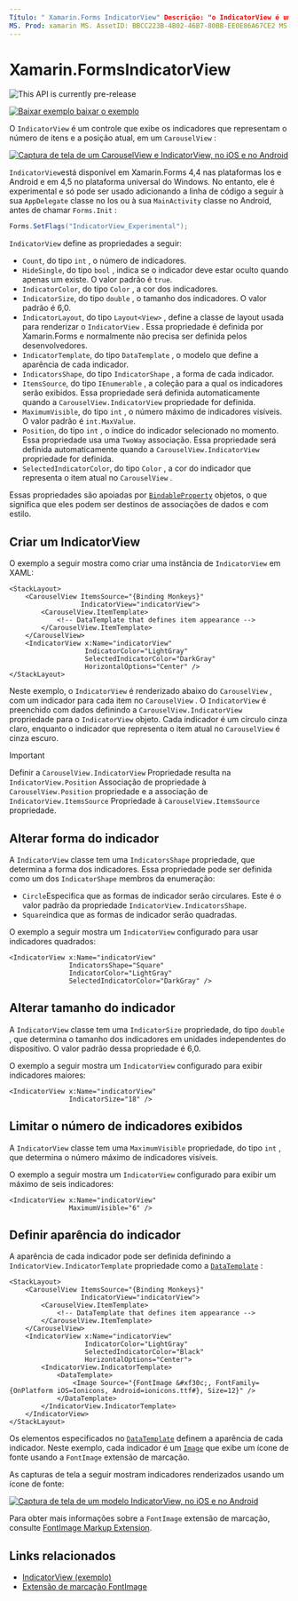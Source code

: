 ```yaml
---
Título: " Xamarin.Forms IndicatorView" Descrição: "o IndicatorView é um controle que exibe os indicadores que representam o número de itens e a posição atual em um CarouselView".
MS. Prod: xamarin MS. AssetID: BBCC223B-4B02-46B7-80BB-EE0E86A67CE2 MS. Technology: xamarin-Forms autor: davidbritch MS. Author: dabritch MS. Date: 02/27/2020 no-loc: [ Xamarin.Forms , Xamarin.Essentials ]
---
```


# <a name="xamarinforms-indicatorview"></a>Xamarin.FormsIndicatorView

![](~/media/shared/preview.png "This API is currently pre-release")

[![Baixar exemplo ](~/media/shared/download.png) baixar o exemplo](https://docs.microsoft.com/samples/xamarin/xamarin-forms-samples/userinterface-indicatorviewdemos/)

O `IndicatorView` é um controle que exibe os indicadores que representam o número de itens e a posição atual, em um `CarouselView` :

[![Captura de tela de um CarouselView e IndicatorView, no iOS e no Android](indicatorview-images/circles.png "Círculos de IndicatorView")](indicatorview-images/circles-large.png#lightbox "Círculos de IndicatorView")

`IndicatorView`está disponível em Xamarin.Forms 4,4 nas plataformas Ios e Android e em 4,5 no plataforma universal do Windows. No entanto, ele é experimental e só pode ser usado adicionando a linha de código a seguir à sua `AppDelegate` classe no Ios ou à sua `MainActivity` classe no Android, antes de chamar `Forms.Init` :

```csharp
Forms.SetFlags("IndicatorView_Experimental");
```

`IndicatorView` define as propriedades a seguir:

- `Count`, do tipo `int` , o número de indicadores.
- `HideSingle`, do tipo `bool` , indica se o indicador deve estar oculto quando apenas um existe. O valor padrão é `true`.
- `IndicatorColor`, do tipo `Color` , a cor dos indicadores.
- `IndicatorSize`, do tipo `double` , o tamanho dos indicadores. O valor padrão é 6,0.
- `IndicatorLayout`, do tipo `Layout<View>` , define a classe de layout usada para renderizar o `IndicatorView` . Essa propriedade é definida por Xamarin.Forms e normalmente não precisa ser definida pelos desenvolvedores.
- `IndicatorTemplate`, do tipo `DataTemplate` , o modelo que define a aparência de cada indicador.
- `IndicatorsShape`, do tipo `IndicatorShape` , a forma de cada indicador.
- `ItemsSource`, do tipo `IEnumerable` , a coleção para a qual os indicadores serão exibidos. Essa propriedade será definida automaticamente quando a `CarouselView.IndicatorView` propriedade for definida.
- `MaximumVisible`, do tipo `int` , o número máximo de indicadores visíveis. O valor padrão é `int.MaxValue`.
- `Position`, do tipo `int` , o índice do indicador selecionado no momento. Essa propriedade usa uma `TwoWay` associação. Essa propriedade será definida automaticamente quando a `CarouselView.IndicatorView` propriedade for definida.
- `SelectedIndicatorColor`, do tipo `Color` , a cor do indicador que representa o item atual no `CarouselView` .

Essas propriedades são apoiadas por [`BindableProperty`](xref:Xamarin.Forms.BindableProperty) objetos, o que significa que eles podem ser destinos de associações de dados e com estilo.

## <a name="create-an-indicatorview"></a>Criar um IndicatorView

O exemplo a seguir mostra como criar uma instância de `IndicatorView` em XAML:

```xaml
<StackLayout>
    <CarouselView ItemsSource="{Binding Monkeys}"
                  IndicatorView="indicatorView">
        <CarouselView.ItemTemplate>
            <!-- DataTemplate that defines item appearance -->
        </CarouselView.ItemTemplate>
    </CarouselView>
    <IndicatorView x:Name="indicatorView"
                   IndicatorColor="LightGray"
                   SelectedIndicatorColor="DarkGray"
                   HorizontalOptions="Center" />
</StackLayout>
```

Neste exemplo, o `IndicatorView` é renderizado abaixo do `CarouselView` , com um indicador para cada item no `CarouselView` . O `IndicatorView` é preenchido com dados definindo a `CarouselView.IndicatorView` propriedade para o `IndicatorView` objeto. Cada indicador é um círculo cinza claro, enquanto o indicador que representa o item atual no `CarouselView` é cinza escuro.

> [!IMPORTANT]
> Definir a `CarouselView.IndicatorView` Propriedade resulta na `IndicatorView.Position` Associação de propriedade à `CarouselView.Position` propriedade e a associação de `IndicatorView.ItemsSource` Propriedade à `CarouselView.ItemsSource` propriedade.

## <a name="change-indicator-shape"></a>Alterar forma do indicador

A `IndicatorView` classe tem uma `IndicatorsShape` propriedade, que determina a forma dos indicadores. Essa propriedade pode ser definida como um dos `IndicatorShape` membros da enumeração:

- `Circle`Especifica que as formas de indicador serão circulares. Este é o valor padrão da propriedade `IndicatorView.IndicatorsShape`.
- `Square`indica que as formas de indicador serão quadradas.

O exemplo a seguir mostra um `IndicatorView` configurado para usar indicadores quadrados:

```xaml
<IndicatorView x:Name="indicatorView"
               IndicatorsShape="Square"
               IndicatorColor="LightGray"
               SelectedIndicatorColor="DarkGray" />
```

## <a name="change-indicator-size"></a>Alterar tamanho do indicador

A `IndicatorView` classe tem uma `IndicatorSize` propriedade, do tipo `double` , que determina o tamanho dos indicadores em unidades independentes do dispositivo. O valor padrão dessa propriedade é 6,0.

O exemplo a seguir mostra um `IndicatorView` configurado para exibir indicadores maiores:

```xaml
<IndicatorView x:Name="indicatorView"
               IndicatorSize="18" />
```

## <a name="limit-the-number-of-indicators-displayed"></a>Limitar o número de indicadores exibidos

A `IndicatorView` classe tem uma `MaximumVisible` propriedade, do tipo `int` , que determina o número máximo de indicadores visíveis.

O exemplo a seguir mostra um `IndicatorView` configurado para exibir um máximo de seis indicadores:

```xaml
<IndicatorView x:Name="indicatorView"
               MaximumVisible="6" />
```

## <a name="define-indicator-appearance"></a>Definir aparência do indicador

A aparência de cada indicador pode ser definida definindo a `IndicatorView.IndicatorTemplate` propriedade como a [`DataTemplate`](xref:Xamarin.Forms.DataTemplate) :

```xaml
<StackLayout>
    <CarouselView ItemsSource="{Binding Monkeys}"
                  IndicatorView="indicatorView">
        <CarouselView.ItemTemplate>
            <!-- DataTemplate that defines item appearance -->
        </CarouselView.ItemTemplate>
    </CarouselView>
    <IndicatorView x:Name="indicatorView"
                   IndicatorColor="LightGray"
                   SelectedIndicatorColor="Black"
                   HorizontalOptions="Center">
        <IndicatorView.IndicatorTemplate>
            <DataTemplate>
                <Image Source="{FontImage &#xf30c;, FontFamily={OnPlatform iOS=Ionicons, Android=ionicons.ttf#}, Size=12}" />
            </DataTemplate>
        </IndicatorView.IndicatorTemplate>
    </IndicatorView>
</StackLayout>
```

Os elementos especificados no [`DataTemplate`](xref:Xamarin.Forms.DataTemplate) definem a aparência de cada indicador. Neste exemplo, cada indicador é um [`Image`](xref:Xamarin.Forms.Image) que exibe um ícone de fonte usando a `FontImage` extensão de marcação.

As capturas de tela a seguir mostram indicadores renderizados usando um ícone de fonte:

[![Captura de tela de um modelo IndicatorView, no iOS e no Android](indicatorview-images/templated.png "Modelo IndicatorView")](indicatorview-images/templated-large.png#lightbox "Modelo IndicatorView")

Para obter mais informações sobre a `FontImage` extensão de marcação, consulte [FontImage Markup Extension](~/xamarin-forms/xaml/markup-extensions/consuming.md#fontimage-markup-extension).

## <a name="related-links"></a>Links relacionados

- [IndicatorView (exemplo)](https://docs.microsoft.com/samples/xamarin/xamarin-forms-samples/userinterface-indicatorviewdemos/)
- [Extensão de marcação FontImage](~/xamarin-forms/xaml/markup-extensions/consuming.md#fontimage-markup-extension)
